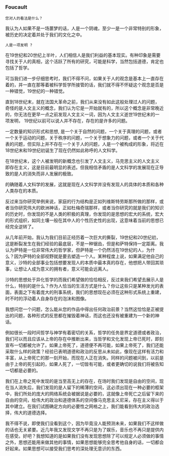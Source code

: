 ### Foucault
`您对人的看法是什么？`

我认为人如果不是一场噩梦的话，人是一个阴魂，至少一是一个非常特别的形象，被历史的决定着并处于我们的文化之中。

`人是一项发明 ?`

在19世纪和20世纪上半叶，人们相信人是我们利益的基本现实。有种印象是需要寻找关于人的真相，这个活跃了所有的研究，可能是科学，当然包括道德，肯定也包括了哲学。

可当我们进一步仔细思考时，我们不得不问，如果关于人的观念是基本上一直存在着的，并一直在那等着被科学哲学所接管的话，我们就不得不怀疑这个观念是否是一种错觉，19世纪的一种错觉。

直到18世纪末，就在法国大革命之前，我们从来没有如此这般处理过人的问题，奇怪的是人文主义的概念，我们认为它是一开始就有的，所以这个概念是非常晚近的，你无法在更早一点之前发现人文主义一词，因为人文主义逝世19世纪末的一项发明， 19世纪以前可以说人并不存在，存在的是许多的问题。

一定数量的知识形式和思想, 是一个关于自然的问题，一个关于真理的问题，或者一个关于运动的问题，关于秩序的问题，一个关于想象力的问题，或者一个关于代表的问题，但实际上并不存在一个关于人的问题，人是一个被构成的形象，将近在18世纪末和19世纪初诞生了现在仍然如此称呼的人文科学。

在18世纪末，这个人被发明的新概念也引发了人文主义，马克思主义的人文主义即存在主义，这是目前最明显的表述。但我相信矛盾的是人文科学的发展现在正导致的是人的消失而非人发展的极致。

的确随着人文科学的发展，这就是现在人文科学并没有发现人的具体的本质和各种人类存在的本质。

反过来当你研究举例来说，家庭的行为结构是正如列维斯特劳斯那所做的那样，或者当你研究伟大的欧洲神话，正如杜梅奇瑞那样，或者当你研究的就是我们的知识的历史时，你发现的不是人类的积极的真理，你发现的是思想的宏大的系统，宏大的形式组织，如同土壤一般在其中人的个性历史性的出现，这意味着当前的思想已经完全逆转了。

从几年前开始，我认为我们目前正经历着一次巨大的撕裂，19世纪和20世纪初，这是断裂发生在我们经验的最底层，不是一种锯齿，但是和萨特保持一定距离。我认为萨特是一位非常伟大的哲学家，但萨特是一个仍然活在19世纪的人，为什么？因为萨特的全部视野就是要去塑造一个人。某种程度上说，如果满足他自己的意义，沙特的全部事业包括想要发现人的本质中最本真的存在，他想把人带回其琐事，让想让人成为意义的拥有者，意义可能会远离人。

沙特的思想处于异化哲学的而我们希望做的恰恰相反，反过来我们希望去展示人是什么，特别的是什么？作为人恰当的生活方式是什么？你让这些只是某种发光的表面，表面之下有着庞大的刑事系统，我们的思想现在必须在这种形式系统上重建，时不时的浮动着人自身存在的泡沫和图像。

我想问您一个问题，怎么能从您的作品中得出任何政治前景？当然这恰恰是正被提出的问题，各种形式的反思都在摧毁着神话，而这也还没有被重建为一个新的神话。

例如很长一段时间哲学与神学有着密切的关系，哲学的任务是界定道德或者政治，我们可以而且应该从上帝的存在中推断出来，当哲学和文化发现上帝已死时，即刻宣布一切都被允许了。如果上帝死了，道德便不再可能，如果上帝死了，我们还能采取什么样的政策？经验已表明道德和政治的反思从未如此，像现在这样有活力和丰富，从上帝死亡的那一刻开始，而现在人正在消失。同样的问题被问到，以前是由于上帝的死引起的，如果人死了，一切皆有可能，或者更确切的说我们将被告知一切都是必要的。

我们在上帝之死中发现的是当至高无上的存在，在场时我们发现是自由的空间，现在当人消失后，我们发现的是人留下的稀薄的空间，这必须出现在一种必要的框架中，我们所处的庞大的网络系统会被据说是必要的，这就像上帝死亡之后留下来的自由的空间，给伟大的政治和道德体系的空间像马克思主义尼采，存在主义得以于其中建立。在我们试图确定方向的必要性之网格之上，我们能看到伟大的政治选择，伟大的道德选择。

我不得不说，即使我们没看到这个，因为毕竟没人能预测未来，如果我们不这样做的话也无关紧要。近几年我又发现文学不再只是为了娱乐，音乐也不再只是提供内在感受。好吧？我想知道的是如果我们没有发现思想除了可以规定人必须做的事情之外，思想还能用来做其他的事情，如果思想能够完全思考他自身的话，一切都会好起来。如果思想可以接受我们思考的深处理无意识的东西。




